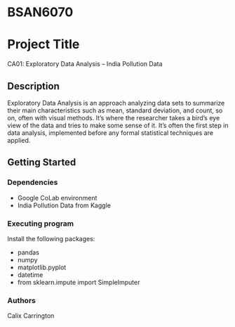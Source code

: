 # BSAN6070
# Project Title
CA01: Exploratory Data Analysis – India Pollution Data

## Description
Exploratory Data Analysis is an approach analyzing data sets to summarize their main
characteristics such as mean, standard deviation, and count, so on, often with visual
methods. It’s where the researcher takes a bird’s eye view of the data and tries to make
some sense of it. It’s often the first step in data analysis, implemented before any formal
statistical techniques are applied.

## Getting Started
### Dependencies
* Google CoLab environment
* India Pollution Data from Kaggle
 
### Executing program
Install the following packages:
* pandas
* numpy
* matplotlib.pyplot
* datetime
* from sklearn.impute import SimpleImputer

### Authors
Calix Carrington
